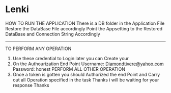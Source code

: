 # Lenki
HOW TO RUN THE APPLICATION
There is a DB folder in the Application File Restore the DataBase File accordingly
Point the Appsetting to the Restored DataBase and Connection String Accordingly 
****************************************************************
TO PERFORM ANY OPERATION 
1. Use these credential to Login later you can Create your 
2. On the Authourization End Point Username: Diamondtivere@yahoo.com Password: honest
PERFORM ALL OTHER OPERATION 
1. Once a token is gotten you should Authorized the end Point and Carry out all Operation specified in the task Thanks i will be waiting for your response Thanks
